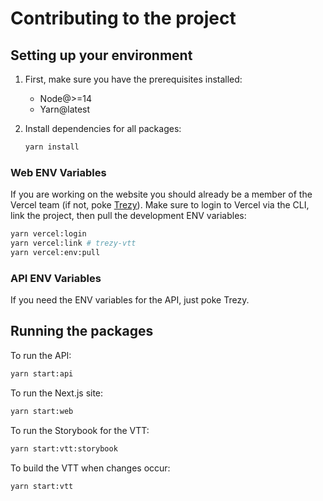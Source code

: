 # Contributing to the project

## Setting up your environment

1. First, make sure you have the prerequisites installed:
    * Node@>=14
    * Yarn@latest

1. Install dependencies for all packages:
    ```bash
    yarn install
    ```

### Web ENV Variables

If you are working on the website you should already be a member of the Vercel team (if not, poke [Trezy](https://github.com/trezy)). Make sure to login to Vercel via the CLI, link the project, then pull the development ENV variables:

```bash
yarn vercel:login
yarn vercel:link # trezy-vtt
yarn vercel:env:pull
```

### API ENV Variables

If you need the ENV variables for the API, just poke Trezy.

## Running the packages

To run the API:
```bash
yarn start:api
```

To run the Next.js site:
```bash
yarn start:web
```

To run the Storybook for the VTT:
```bash
yarn start:vtt:storybook
```

To build the VTT when changes occur:
```bash
yarn start:vtt
```
